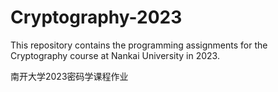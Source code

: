 # Cryptography-2023

This repository contains the programming assignments for the Cryptography course at Nankai University in 2023.

南开大学2023密码学课程作业
